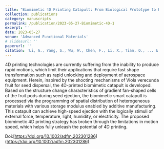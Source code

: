 ```yaml
---
title: "Biomimetic 4D Printing Catapult: From Biological Prototype to Practical Implementation"
collection: publications
category: manuscripts
permalink: /publication/2023-05-27-Biomimetic-4D-1
excerpt: ''
date: 2023-05-27
venue: 'Advanced Functional Materials'
# slidesurl: ''
paperurl: ''
citation: 'Li, G., Yang, S., Wu, W., Chen, F., Li, X., Tian, Q., ... & Ren, L. (2023). Biomimetic 4D printing catapult: from biological prototype to practical implementation. Advanced Functional Materials, 33(32), 2301286.'
---
```


4D printing technologies are currently suffering from the inability to produce rapid motions, which limit their applications that require fast shape transformation such as rapid unlocking and deployment of aerospace equipment. Herein, inspired by the shooting mechanisms of Viola verecunda fruit for seed dispersal, the 4D-printed biomimetic catapult is developed. Based on the structure change characteristics of gradient fan-shaped cells of the fruit pods during seed ejection, the biomimetic smart catapult is processed via the programming of spatial distribution of heterogeneous materials with various storage modulus enabled by additive manufacturing. This catapult can achieve high-speed ejection with the logically stimuli of external force, temperature, light, humidity, or electricity. The proposed biomimetic 4D printing strategy has broken through the limitations in motion speed, which helps fully unleash the potential of 4D printing.

Doi:[https://doi.org/10.1002/adfm.202301286](https://doi.org/10.1002/adfm.202301286)